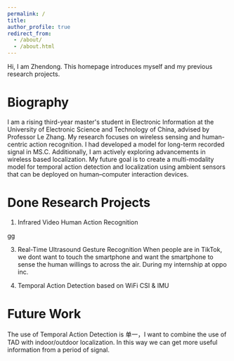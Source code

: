 ```yaml
---
permalink: /
title: 
author_profile: true
redirect_from: 
  - /about/
  - /about.html
---
```


Hi, I am Zhendong. This homepage introduces myself and my previous research projects. 

Biography
======
I am a rising third-year master's student in Electronic Information at the University of Electronic Science and Technology of China, advised by Professor Le Zhang. My research focuses on wireless sensing and human-centric action recognition. I had developed a model for long-term recorded signal in MS.C. Additionally, I am actively exploring advancements in wireless based localization. My future goal is to create a multi-modality model for temporal action detection and localization using ambient sensors that can be deployed on human–computer interaction devices.

Done Research Projects
======
1. Infrared Video Human Action Recognition

[gg](/image/Sit.png)

3. Real-Time Ultrasound Gesture Recognition
When people are in TikTok, we dont want to touch the smartphone and want the smartphone to sense the human willings to across the air. During my internship at oppo inc. 

4. Temporal Action Detection based on WiFi CSI & IMU


Future Work
======

The use of Temporal Action Detection is 单一，I want to combine the use of TAD with indoor/outdoor localization. In this way we can get more useful information from a period of signal.
